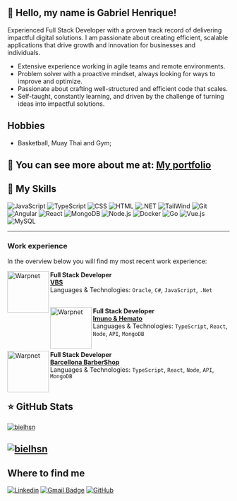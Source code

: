 ## 👋 Hello, my name is Gabriel Henrique!

Experienced Full Stack Developer with a proven track record of delivering impactful digital solutions. I am passionate about creating efficient, scalable applications that drive growth and innovation for businesses and individuals.

- Extensive experience working in agile teams and remote environments.
- Problem solver with a proactive mindset, always looking for ways to improve and optimize.
- Passionate about crafting well-structured and efficient code that scales.
- Self-taught, constantly learning, and driven by the challenge of turning ideas into impactful solutions.

## Hobbies

- Basketball, Muay Thai and Gym;

💬 You can see more about me at: [My portfolio](https://portifolio-project-gabrielhenriquehsngmailcoms-projects.vercel.app)
---

## 🚀 My Skills

![JavaScript](https://img.shields.io/badge/JavaScript-F7DF1E?style=for-the-badge&logo=javascript&logoColor=black)
![TypeScript](https://img.shields.io/badge/TypeScript-007ACC?style=for-the-badge&logo=typescript&logoColor=white)
![CSS](https://img.shields.io/badge/CSS3-1572B6?style=for-the-badge&logo=css3&logoColor=white)
![HTML](https://img.shields.io/badge/HTML5-E34F26?style=for-the-badge&logo=html5&logoColor=white)
![.NET](https://img.shields.io/badge/.NET-5C2D91?style=for-the-badge&logo=.net&logoColor=white)
![TailWind](https://img.shields.io/badge/Tailwind_CSS-38B2AC?style=for-the-badge&logo=tailwind-css&logoColor=white)
![Git](https://img.shields.io/badge/Git-E34F26?style=for-the-badge&logo=git&logoColor=white)
![Angular](https://img.shields.io/badge/Angular-DD0031?style=for-the-badge&logo=angular&logoColor=white)
![React](https://img.shields.io/badge/React-20232A?style=for-the-badge&logo=react&logoColor=61DAFB)
![MongoDB](https://img.shields.io/badge/MongoDB-4EA94B?style=for-the-badge&logo=mongodb&logoColor=white)
![Node.js](https://img.shields.io/badge/Node.js-43853D?style=for-the-badge&logo=node.js&logoColor=white)
![Docker](https://img.shields.io/badge/Docker-2496ED?style=for-the-badge&logo=docker&logoColor=white)
![Go](https://img.shields.io/badge/Go-00ADD8?style=for-the-badge&logo=go&logoColor=white)
![Vue.js](https://img.shields.io/badge/Vue.js-35495E?style=for-the-badge&logo=vue.js&logoColor=4FC08D)
![MySQL](https://img.shields.io/badge/Oracle-white?style=for-the-badge&logo=oracle&logoColor=d3d3d3)

---
### Work experience

In the overview below you will find my most recent work experience:

[<img align="left" height="94px" width="94px" alt="Warpnet" src="https://media.licdn.com/dms/image/C560BAQFn24ZlfExHNA/company-logo_200_200/0/1635421841147?e=2147483647&v=beta&t=WCMpFS8zDqSjlt7Y6noOxCLfTp4V3pV4p1F5TsrrElI"/>](https://www.vbsall.com.br)

**Full Stack Developer** \
[**VBS**](https://www.vbsall.com.br)  \
Languages ​​& Technologies: `Oracle`, `C#`, `JavaScript`, `.Net`\
<br/>

[<img align="left" height="94px" width="94px" alt="Warpnet" src="https://github.com/user-attachments/assets/f4faf9cd-5b9c-480c-8c3f-cb85621d9038"/>](https://imunoehemato.com.br)

**Full Stack Developer** \
[**Imuno & Hemato**](https://imunoehemato.com.br)  \
Languages ​​& Technologies: `TypeScript`, `React`, `Node`, `API`, `MongoDB`\
<br/>

[<img align="left" height="94px" width="94px" alt="Warpnet" src="https://private-user-images.githubusercontent.com/113404490/431016987-ae492889-e15d-4dfe-bc81-b471fa5bf0fd.png?jwt=eyJhbGciOiJIUzI1NiIsInR5cCI6IkpXVCJ9.eyJpc3MiOiJnaXRodWIuY29tIiwiYXVkIjoicmF3LmdpdGh1YnVzZXJjb250ZW50LmNvbSIsImtleSI6ImtleTUiLCJleHAiOjE3NDU4MTQxNDQsIm5iZiI6MTc0NTgxMzg0NCwicGF0aCI6Ii8xMTM0MDQ0OTAvNDMxMDE2OTg3LWFlNDkyODg5LWUxNWQtNGRmZS1iYzgxLWI0NzFmYTViZjBmZC5wbmc_WC1BbXotQWxnb3JpdGhtPUFXUzQtSE1BQy1TSEEyNTYmWC1BbXotQ3JlZGVudGlhbD1BS0lBVkNPRFlMU0E1M1BRSzRaQSUyRjIwMjUwNDI4JTJGdXMtZWFzdC0xJTJGczMlMkZhd3M0X3JlcXVlc3QmWC1BbXotRGF0ZT0yMDI1MDQyOFQwNDE3MjRaJlgtQW16LUV4cGlyZXM9MzAwJlgtQW16LVNpZ25hdHVyZT1hYWEwOTM1ODQzYTg1ZDU3Y2VlMmUzNDMwN2I3MDZmMDAzMjlkZDQyMjAzZWMzYThlN2RlYTY0YWRkODMwZTg5JlgtQW16LVNpZ25lZEhlYWRlcnM9aG9zdCJ9.br-87Il0ns4xYklLM5OdqfJZhS-0dICE_WK_kVcULZs"/>](https://barcellona.com.br)

**Full Stack Developer** \
[**Barcellona BarberShop**](https://barcellona.com.br)  \
Languages ​​& Technologies: `TypeScript`, `React`, `Node`, `API`, `MongoDB`\
<br/>

## ⭐ GitHub Stats

[![bielhsn](https://github-readme-stats.vercel.app/api?username=bielhsn&theme=dark)](https://github.com/anuraghazra/github-readme-stats)

[![bielhsn](https://github-readme-stats.vercel.app/api/top-langs/?username=bielhsn&hide=html&layout=compact&theme=dark)](https://github.com/anuraghazra/github-readme-stats)
---

## Where to find me

[![Linkedin](https://img.shields.io/badge/-Linkedin-blue?style=flat-square&logo=Linkedin&logoColor=white&link=https://www.linkedin.com/in/gabriel-henrique-2631931b2/)](https://www.linkedin.com/in/gabriel-henrique-2631931b2/)
[![Gmail Badge](https://img.shields.io/badge/-Email-006bed?style=flat-square&logo=Gmail&logoColor=white&link=mailto:SEU-EMAIL)](mailto:SEU-EMAIL)
[![GitHub](https://img.shields.io/github/followers/bielhsn?label=follow&style=social)](https://github.com/Bielhsn)
